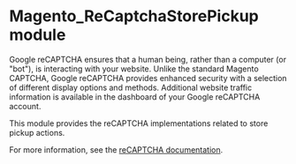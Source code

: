 # Magento_ReCaptchaStorePickup module

Google reCAPTCHA ensures that a human being, rather than a computer (or "bot"), is interacting with your website. Unlike the standard Magento CAPTCHA, Google reCAPTCHA provides enhanced security with a selection of different display options and methods. Additional website traffic information is available in the dashboard of your Google reCAPTCHA account.

This module provides the reCAPTCHA implementations related to store pickup actions.

For more information, see the [reCAPTCHA documentation](https://experienceleague.adobe.com/en/docs/commerce-admin/systems/security/captcha/security-google-recaptcha).
